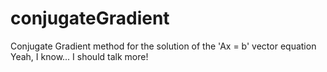 # conjugateGradient
Conjugate Gradient method for the solution of the 'Ax = b' vector equation
Yeah, I know... I should talk more!
